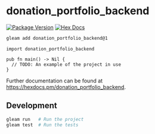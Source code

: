 # donation_portfolio_backend

[![Package Version](https://img.shields.io/hexpm/v/donation_portfolio_backend)](https://hex.pm/packages/donation_portfolio_backend)
[![Hex Docs](https://img.shields.io/badge/hex-docs-ffaff3)](https://hexdocs.pm/donation_portfolio_backend/)

```sh
gleam add donation_portfolio_backend@1
```
```gleam
import donation_portfolio_backend

pub fn main() -> Nil {
  // TODO: An example of the project in use
}
```

Further documentation can be found at <https://hexdocs.pm/donation_portfolio_backend>.

## Development

```sh
gleam run   # Run the project
gleam test  # Run the tests
```
